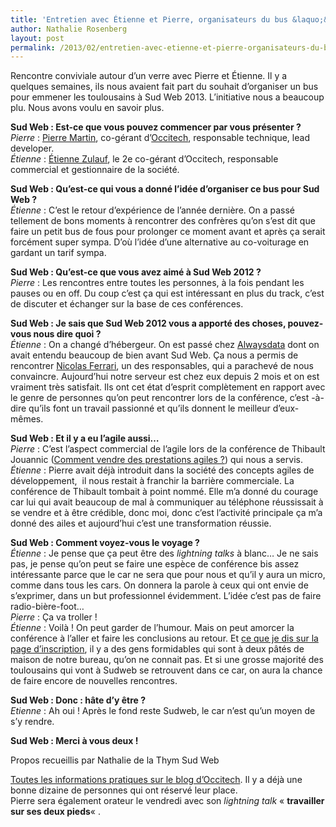 ```yaml
---
title: 'Entretien avec Étienne et Pierre, organisateurs du bus &laquo;&nbsp;Toulouse &#8211; Sud Web&nbsp;&raquo;'
author: Nathalie Rosenberg
layout: post
permalink: /2013/02/entretien-avec-etienne-et-pierre-organisateurs-du-bus-toulouse-sud-web/
---
```


Rencontre conviviale autour d&rsquo;un verre avec Pierre et Étienne. Il y a quelques semaines, ils nous avaient fait part du souhait d&rsquo;organiser un bus pour emmener les toulousains à Sud Web 2013. L&rsquo;initiative nous a beaucoup plu. Nous avons voulu en savoir plus.

**Sud Web : Est-ce que vous pouvez commencer par vous présenter ?**  
*Pierre* : <a title="@pierremartin sur Twitter" href="https://twitter.com/pierremartin" target="_blank">Pierre Martin</a>, co-gérant d&rsquo;<a href="http://www.occi-tech.com/" target="_blank">Occitech</a>, responsable technique, lead developer.  
*Étienne* : <a title="@MrZoule sur Twitter" href="https://twitter.com/MrZoule" target="_blank">Étienne Zulauf</a>, le 2e co-gérant d&rsquo;Occitech, responsable commercial et gestionnaire de la société.

**Sud Web : Qu&rsquo;est-ce qui vous a donné l&rsquo;idée d&rsquo;organiser ce bus pour Sud Web ?**  
*Étienne* : C&rsquo;est le retour d&rsquo;expérience de l&rsquo;année dernière. On a passé tellement de bons moments à rencontrer des confrères qu&rsquo;on s&rsquo;est dit que faire un petit bus de fous pour prolonger ce moment avant et après ça serait forcément super sympa. D&rsquo;où l&rsquo;idée d&rsquo;une alternative au co-voiturage en gardant un tarif sympa.

**Sud Web : Qu&rsquo;est-ce que vous avez aimé à Sud Web 2012 ?**  
*Pierre* : Les rencontres entre toutes les personnes, à la fois pendant les pauses ou en off. Du coup c&rsquo;est ça qui est intéressant en plus du track, c&rsquo;est de discuter et échanger sur la base de ces conférences.

**Sud Web : Je sais que Sud Web 2012 vous a apporté des choses, pouvez-vous nous dire quoi ?**  
*Étienne* : On a changé d&rsquo;hébergeur. On est passé chez <a href="https://www.alwaysdata.com/" target="_blank">Alwaysdata</a> dont on avait entendu beaucoup de bien avant Sud Web. Ça nous a permis de rencontrer <a title="@Ferrouzzz sur Twitter" href="https://twitter.com/ferrouzzz" target="_blank">Nicolas Ferrari</a>, un des responsables, qui a parachevé de nous convaincre. Aujourd&rsquo;hui notre serveur est chez eux depuis 2 mois et on est vraiment très satisfait. Ils ont cet état d&rsquo;esprit complètement en rapport avec le genre de personnes qu&rsquo;on peut rencontrer lors de la conférence, c&rsquo;est -à-dire qu&rsquo;ils font un travail passionné et qu&rsquo;ils donnent le meilleur d&rsquo;eux-mêmes.

**Sud Web : Et il y a eu l&rsquo;agile aussi&#8230;**  
*Pierre* : C&rsquo;est l&rsquo;aspect commercial de l&rsquo;agile lors de la conférence de Thibault Jouannic (<a title="La vidéo sur Vimeo" href="http://vimeo.com/49449218" target="_blank">Comment vendre des prestations agiles ?</a>) qui nous a servis.  
*Étienne* : Pierre avait déjà introduit dans la société des concepts agiles de développement,  il nous restait à franchir la barrière commerciale. La conférence de Thibault tombait à point nommé. Elle m&rsquo;a donné du courage car lui qui avait beaucoup de mal à communiquer au téléphone réussissait à se vendre et à être crédible, donc moi, donc c&rsquo;est l&rsquo;activité principale ça m&rsquo;a donné des ailes et aujourd&rsquo;hui c&rsquo;est une transformation réussie.

**Sud Web : Comment voyez-vous le voyage ?**  
*Étienne* : Je pense que ça peut être des *lightning talks* à blanc&#8230; Je ne sais pas, je pense qu&rsquo;on peut se faire une espèce de conférence bis assez intéressante parce que le car ne sera que pour nous et qu&rsquo;il y aura un micro, comme dans tous les cars. On donnera la parole à ceux qui ont envie de s&rsquo;exprimer, dans un but professionnel évidemment. L&rsquo;idée c&rsquo;est pas de faire radio-bière-foot&#8230;  
*Pierre* : Ça va troller !  
*Étienne* : Voilà ! On peut garder de l&rsquo;humour. Mais on peut amorcer la conférence à l&rsquo;aller et faire les conclusions au retour. Et <a href="http://blog.occi-tech.com/2013/01/un-car-de-toulousains-vers-sudweb-2013/" target="_blank">ce que je dis sur la page d&rsquo;inscription</a>, il y a des gens formidables qui sont à deux pâtés de maison de notre bureau, qu&rsquo;on ne connait pas. Et si une grosse majorité des toulousains qui vont à Sudweb se retrouvent dans ce car, on aura la chance de faire encore de nouvelles rencontres.

**Sud Web : Donc : hâte d&rsquo;y être ?**  
*Etienne* : Ah oui ! Après le fond reste Sudweb, le car n&rsquo;est qu&rsquo;un moyen de s&rsquo;y rendre.

**Sud Web : Merci à vous deux !**

Propos recueillis par Nathalie de la Thym Sud Web

<a href="http://blog.occi-tech.com/2013/01/un-car-de-toulousains-vers-sudweb-2013/" target="_blank">Toutes les informations pratiques sur le blog d&rsquo;Occitech</a>. Il y a déjà une bonne dizaine de personnes qui ont réservé leur place.  
Pierre sera également orateur le vendredi avec son *lightning talk* &laquo;&nbsp;**travailler sur ses deux pieds**&laquo;&nbsp;.
